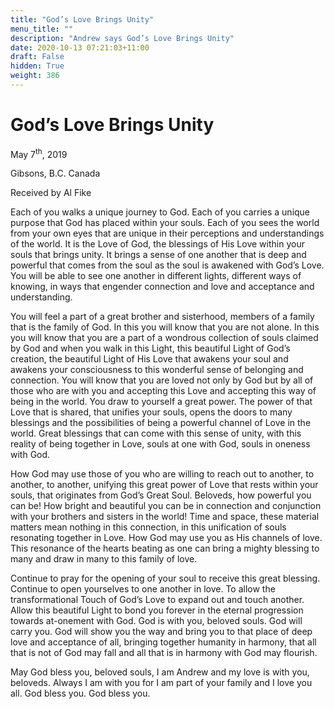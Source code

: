 ```yaml
---
title: "God’s Love Brings Unity"
menu_title: ""
description: "Andrew says God’s Love Brings Unity"
date: 2020-10-13 07:21:03+11:00
draft: False
hidden: True
weight: 386
---
```

# God’s Love Brings Unity

May 7<sup>th</sup>, 2019

Gibsons, B.C. Canada

Received by Al Fike



Each of you walks a unique journey to God. Each of you carries a unique purpose that God has placed within your souls. Each of you sees the world from your own eyes that are unique in their perceptions and understandings of the world. It is the Love of God, the blessings of His Love within your souls that brings unity. It brings a sense of one another that is deep and powerful that comes from the soul as the soul is awakened with God’s Love. You will be able to see one another in different lights, different ways of knowing, in ways that engender connection and love and acceptance and understanding. 

You will feel a part of a great brother and sisterhood, members of a family that is the family of God. In this you will know that you are not alone. In this you will know that you are a part of a wondrous collection of souls claimed by God and when you walk in this Light, this beautiful Light of God’s creation, the beautiful Light of His Love that awakens your soul and awakens your consciousness to this wonderful sense of belonging and connection. You will know that you are loved not only by God but by all of those who are with you and accepting this Love and accepting this way of being in the world.
You draw to yourself a great power. The power of that Love that is shared, that unifies your souls, opens the doors to many blessings and the possibilities of being a powerful channel of Love in the world. Great blessings that can come with this sense of unity, with this reality of being together in Love, souls at one with God, souls in oneness with God. 

How God may use those of you who are willing to reach out to another, to another, to another, unifying this great power of Love that rests within your souls, that originates from God’s Great Soul. Beloveds, how powerful you can be! How bright and beautiful you can be in connection and conjunction with your brothers and sisters in the world! Time and space, these material matters mean nothing in this connection, in this unification of souls resonating together in Love. How God may use you as His channels of love. This resonance of the hearts beating as one can bring a mighty blessing to many and draw in many to this family of love. 

Continue to pray for the opening of your soul to receive this great blessing. Continue to open yourselves to one another in love. To allow the transformational Touch of God’s Love to expand out and touch another. Allow this beautiful Light to bond you forever in the eternal progression towards at-onement with God. God is with you, beloved souls. God will carry you. God will show you the way and bring you to that place of deep love and acceptance of all, bringing together humanity in harmony, that all that is not of God may fall and all that is in harmony with God may flourish. 

May God bless you, beloved souls, I am Andrew and my love is with you, beloveds. Always I am with you for I am part of your family and I love you all. God bless you. God bless you.